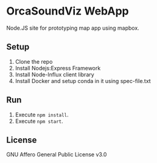 # OrcaSoundViz WebApp
Node.JS site for prototyping map app using mapbox. 

## Setup

1. Clone the repo
2. Install Nodejs:Express Framework
3. Install Node-Influx client library
4. Install Docker and setup conda in it using spec-file.txt
 
## Run

1. Execute `npm install`.
2. Execute `npm start`.

## License

GNU Affero General Public License v3.0
